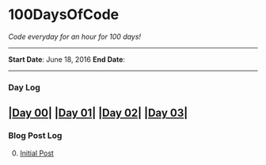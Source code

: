 # 100DaysOfCode

*Code everyday for an hour for 100 days!*

---

**Start Date**: June 18, 2016
**End Date**:

---

### Day Log
 |[Day 00](https://github.com/AmmarAliShah/100DaysOfCode/commit/fbde01bf7529345fcfd90bc9c2a0e5a47ac68826)| |[Day 01](https://github.com/AmmarAliShah/100DaysOfCode/commit/253af5962013c3b9f64891d94fa94cc7cdb1d55f)| |[Day 02](https://github.com/AmmarAliShah/100DaysOfCode/commit/035259fab11be45efb7d4684d4a22227d00de48b)| |[Day 03]()| 
---

### Blog Post Log

0. [Initial Post](http://ammarcodes.blogspot.com/2016/06/starting-100daysofcode.html)
